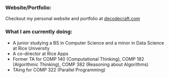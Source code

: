 
### Website/Portfolio: 
Checkout my personal website and portfolio at [decodecraft.com](https://decodecraft.com)

### What I am currently doing:
- A junior studying a BS in Computer Science and a minor in Data Science at Rice University
- A co-director at Rice Apps 
- Former TA for COMP 140 (Computational Thinking), COMP 182 (Algorithmic Thinking), COMP 382 (Reasoning about Algorithms)
- TAing for COMP 322 (Parallel Programming)

<!--
**QuangNg14/QuangNg14** is a ✨ _special_ ✨ repository because its `README.md` (this file) appears on your GitHub profile.

Here are some ideas to get you started:

- 🔭 I’m currently working on ...
- 🌱 I’m currently learning ...
- 👯 I’m looking to collaborate on ...
- 🤔 I’m looking for help with ...
- 💬 Ask me about ...
- 📫 How to reach me: ...
- 😄 Pronouns: ...
- ⚡ Fun fact: ...
-->
